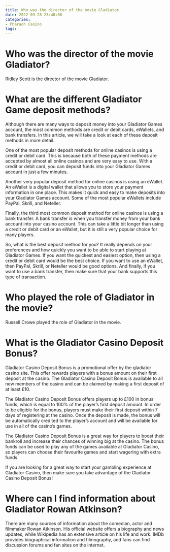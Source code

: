 ```yaml
---
title: Who was the director of the movie Gladiator  
date: 2022-09-28 23:40:08
categories:
- Pharaoh Casino
tags:
---
```



#  Who was the director of the movie Gladiator?  

Ridley Scott is the director of the movie Gladiator.

#  What are the different Gladiator Game deposit methods? 

Although there are many ways to deposit money into your Gladiator Games account, the most common methods are credit or debit cards, eWallets, and bank transfers. In this article, we will take a look at each of these deposit methods in more detail.

One of the most popular deposit methods for online casinos is using a credit or debit card. This is because both of these payment methods are accepted by almost all online casinos and are very easy to use. With a credit or debit card, you can deposit funds into your Gladiator Games account in just a few minutes.

Another very popular deposit method for online casinos is using an eWallet. An eWallet is a digital wallet that allows you to store your payment information in one place. This makes it quick and easy to make deposits into your Gladiator Games account. Some of the most popular eWallets include PayPal, Skrill, and Neteller.

Finally, the third most common deposit method for online casinos is using a bank transfer. A bank transfer is when you transfer money from your bank account into your casino account. This can take a little bit longer than using a credit or debit card or an eWallet, but it is still a very popular choice for many players.

So, what is the best deposit method for you? It really depends on your preferences and how quickly you want to be able to start playing at Gladiator Games. If you want the quickest and easiest option, then using a credit or debit card would be the best choice. If you want to use an eWallet, then PayPal, Skrill, or Neteller would be good options. And finally, if you want to use a bank transfer, then make sure that your bank supports this type of transaction.

#  Who played the role of Gladiator in the movie? 

Russell Crowe played the role of Gladiator in the movie.

#  What is the Gladiator Casino Deposit Bonus? 

 Gladiator Casino Deposit Bonus is a promotional offer by the gladiator casino site. This offer rewards players with a bonus amount on their first deposit at the casino. The Gladiator Casino Deposit Bonus is available to all new members of the casino and can be claimed by making a first deposit of at least £10. 

The Gladiator Casino Deposit Bonus offers players up to £100 in bonus funds, which is equal to 100% of the player’s first deposit amount. In order to be eligible for the bonus, players must make their first deposit within 7 days of registering at the casino. Once the deposit is made, the bonus will be automatically credited to the player’s account and will be available for use in all of the casino’s games. 

The Gladiator Casino Deposit Bonus is a great way for players to boost their bankroll and increase their chances of winning big at the casino. The bonus funds can be used to play any of the games available at Gladiator Casino, so players can choose their favourite games and start wagering with extra funds. 

If you are looking for a great way to start your gambling experience at Gladiator Casino, then make sure you take advantage of the Gladiator Casino Deposit Bonus!

#  Where can I find information about Gladiator Rowan Atkinson?

There are many sources of information about the comedian, actor and filmmaker Rowan Atkinson. His official website offers a biography and news updates, while Wikipedia has an extensive article on his life and work. IMDb provides biographical information and filmography, and fans can find discussion forums and fan sites on the internet.